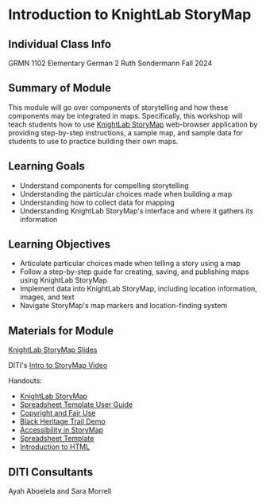<?xml version="1.0" encoding="UTF-8"?>
<h1>Introduction to KnightLab StoryMap</h1>

<h2>Individual Class Info</h2>
GRMN 1102 
Elementary German 2
Ruth Sondermann
Fall 2024


<h2>Summary of Module</h2>

This module will go over components of storytelling and how these components may be integrated in maps. Specifically, this workshop will teach students how to use [KnightLab StoryMap](https://storymap.knightlab.com/) web-browser application by providing step-by-step instructions, a sample map, and sample data for students to use to practice building their own maps.

<h2>Learning Goals</h2>

* Understand components for compelling storytelling
* Understanding the particular choices made when building a map
* Understanding how to collect data for mapping
* Understanding KnightLab StoryMap's interface and where it gathers its information

<h2>Learning Objectives</h2>

* Articulate particular choices made when telling a story using a map
* Follow a step-by-step guide for creating, saving, and publishing maps using KnightLab StoryMap
* Implement data into KnightLab StoryMap, including location information, images, and text
* Navigate StoryMap's map markers and location-finding system

<h2>Materials for Module</h2>

[KnightLab StoryMap Slides](https://github.com/NULabNortheastern/digitalassignmentshowcase/blob/main/mapping/fa24-sondermann-grmn1102-storymap/FA24-Sondermann-Intro-to-StoryMap.pdf)

DITI's [Intro to StoryMap Video](https://youtu.be/X33ud7RYZFg)

Handouts:
* [KnightLab StoryMap](https://github.com/NULabNortheastern/digitalassignmentshowcase/blob/master/handouts/mapping/Handout-StoryMap.pdf)
* [Spreadsheet Template User Guide](https://github.com/NULabNortheastern/digitalassignmentshowcase/blob/master/handouts/mapping/Handout-StoryMap_Spreadsheet_Template.pdf)
* [Copyright and Fair Use](https://github.com/NULabNortheastern/digitalassignmentshowcase/blob/master/handouts/Copyright-Fair-Use.pdf)
* [Black Heritage Trail Demo](https://github.com/NULabNortheastern/digitalassignmentshowcase/blob/master/handouts/mapping/Handout-Black_Heritage_Trail.pdf)
* [Accessibility in StoryMap](https://github.com/NULabNortheastern/digitalassignmentshowcase/blob/master/handouts/mapping/Handout-Accessibility_StoryMap.pdf)
* [Spreadsheet Template](https://github.com/NULabNortheastern/digitalassignmentshowcase/blob/main/handouts/mapping/Handout-StoryMap_Spreadsheet_Template.pdf)
* [Introduction to HTML](https://github.com/NULabNortheastern/digitalassignmentshowcase/blob/main/handouts/HTML-Introduction.pdf)

<h2>DITI Consultants </h2>
Ayah Aboelela and Sara Morrell


